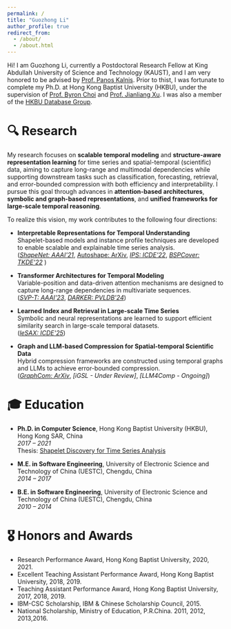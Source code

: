 ```yaml
---
permalink: /
title: "Guozhong Li"
author_profile: true
redirect_from: 
  - /about/
  - /about.html
---
```


Hi! I am Guozhong Li, currently a Postdoctoral Research Fellow at King Abdullah University of Science and Technology (KAUST), and I am very honored to be advised by [Prof. Panos Kalnis](https://scholar.google.com/citations?user=-NdSrrYAAAAJ). 
Prior to thist, I was fortunate to complete my Ph.D. at Hong Kong Baptist University (HKBU), under the supervision of [Prof. Byron Choi](https://www.comp.hkbu.edu.hk/~bchoi/) and [Prof. Jianliang Xu](https://www.comp.hkbu.edu.hk/~xujl/). 
I was also a member of the [HKBU Database Group](https://www.comp.hkbu.edu.hk/~db/).
 
# 🔍 Research
My research focuses on **scalable temporal modeling** and **structure-aware representation learning** for time series and spatial-temporal (scientific) data, aiming to capture long-range and multimodal dependencies while supporting downstream tasks such as classification, forecasting, retrieval, and error-bounded compression with both efficiency and interpretability.
I pursue this goal through advances in **attention-based architectures**, **symbolic and graph-based representations**, and **unified frameworks for large-scale temporal reasoning**.

To realize this vision, my work contributes to the following four directions:

- **Interpretable Representations for Temporal Understanding**  
  Shapelet-based models and instance profile techniques are developed to enable scalable and explainable time series analysis.   
  (*[ShapeNet: AAAI'21](https://ojs.aaai.org/index.php/AAAI/article/view/17018)*, [Autoshape: ArXiv](https://arxiv.org/abs/2208.04313), *[IPS: ICDE'22](https://ieeexplore.ieee.org/document/9835498)*, *[BSPCover: TKDE'22](https://ieeexplore.ieee.org/document/9096567)* )

- **Transformer Architectures for Temporal Modeling**  
  Variable-position and data-driven attention mechanisms are designed to capture long-range dependencies in multivariate sequences.  
  (*[SVP-T: AAAI'23](https://ojs.aaai.org/index.php/AAAI/article/view/26359)*, *[DARKER: PVLDB'24](https://dl.acm.org/doi/10.14778/3681954.3681996)*)

- **Learned Index and Retrieval in Large-scale Time Series**  
  Symbolic and neural representations are learned to support efficient similarity search in large-scale temporal datasets.  
  (*[leSAX: ICDE'25](https://ieeexplore.ieee.org/document/xxxx)*)

- **Graph and LLM-based Compression for Spatial-temporal Scientific Data**  
  Hybrid compression frameworks are constructed using temporal graphs and LLMs to achieve error-bounded compression.  
  (*[GraphCom: ArXiv](https://arxiv.org/abs/2505.06316)*, *[iGSL - Under Review]*, *[LLM4Comp - Ongoing]*)

# 🎓 Education

- **Ph.D. in Computer Science**, Hong Kong Baptist University (HKBU), Hong Kong SAR, China   
  *2017 – 2021*    
  Thesis: [Shapelet Discovery for Time Series Analysis](https://scholars.hkbu.edu.hk/ws/portalfiles/portal/56785314/RPG_PHD_2021_10_20_E2_R35_T.pdf)   

- **M.E. in Software Engineering**, University of Electronic Science and Technology of China (UESTC), Chengdu, China  
  *2014 – 2017*

- **B.E. in Software Engineering**, University of Electronic Science and Technology of China (UESTC), Chengdu, China  
  *2010 – 2014*


# 🎖 Honors and Awards

- Research Performance Award, Hong Kong Baptist University, 2020, 2021.
- Excellent Teaching Assistant Performance Award, Hong Kong Baptist University, 2018, 2019.
- Teaching Assistant Performance Award, Hong Kong Baptist University, 2017, 2018, 2019.
- IBM-CSC Scholarship, IBM \& Chinese Scholarship Council, 2015.
- National Scholarship, Ministry of Education, P.R.China. 2011, 2012, 2013,2016.
